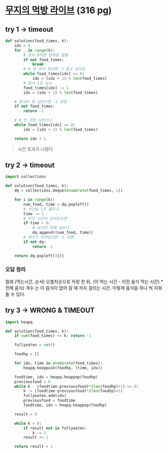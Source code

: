 # [무지의 먹방 라이브](https://programmers.co.kr/learn/courses/30/lessons/42891?language=python3) (316 pg)

## try 1 -> timeout

```python
def solution(food_times, k):
    idx = 0
    for _ in range(k):
        # 모두 0이면 반복문 탈출
        if not food_times:
            break
        # 0 인 것이 있으면 그 음식 넘어감
        while food_times[idx] == 0:
            idx = (idx + 1) % len(food_times)
        # 음식 1초 감소
        food_times[idx] -= 1
        idx = (idx + 1) % len(food_times)

    # 음식이 안 남았으면 -1 반환
    if not food_times:
        return -1

    # 0 인 것은 넘어가고
    while food_times[idx] == 0:
        idx = (idx + 1) % len(food_times)

    return idx + 1

```
> 시간 초과가 나왔다

## try 2 -> timeout

```python
import collections

def solution(food_times, k):
    dq = collections.deque(enumerate(food_times, 1))

    for i in range(k):
        num_food, time = dq.popleft()
        # 시간을 1초 줄이고
        time -= 1
        # 아직 시간이 남아있으면
        if time > 0:
            # 데크의 뒤에 넣는다
            dq.append((num_food, time))
        # 데크가 비어있으면 -1 반환
        if not dq:
            return -1

    return dq.popleft()[0]

```

### 오답 정리
힙에 (먹는시간, 순서) 오름차순으로 저장 한 뒤, (이 먹는 시간 - 이전 음식 먹는 시간) * 전체 음식) 개수 는 이 음식이 없어 질 때 까지 걸리는 시간. 이렇게 음식을 하나 씩 지워줄 수 있다.

## try 3 -> WRONG & TIMEOUT

```python
import heapq

def solution(food_times, k):
    if sum(food_times) <= k: return -1

    fullyeaten = set()

    foodhp = []

    for idx, time in enumerate(food_times):
        heapq.heappush(foodhp, (time, idx))

    foodtime, idx = heapq.heappop(foodhp)
    previousfood = 0
    while k - (foodtime-previousfood)*(len(foodhp)+1) >= 0:
        k -= (foodtime-previousfood)*(len(foodhp)+1)
        fullyeaten.add(idx)
        previousfood = foodtime
        foodtime, idx = heapq.heappop(foodhp)

    result = 0

    while k > 0:
        if result not in fullyeaten:
            k -= 1
        result += 1

    return result + 1
```
